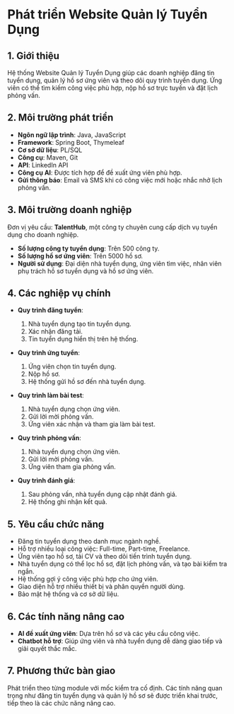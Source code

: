 # Phát triển Website Quản lý Tuyển Dụng

## 1. Giới thiệu
Hệ thống Website Quản lý Tuyển Dụng giúp các doanh nghiệp đăng tin tuyển dụng, quản lý hồ sơ ứng viên và theo dõi quy trình tuyển dụng. Ứng viên có thể tìm kiếm công việc phù hợp, nộp hồ sơ trực tuyến và đặt lịch phỏng vấn.

## 2. Môi trường phát triển
- **Ngôn ngữ lập trình**: Java, JavaScript
- **Framework**: Spring Boot, Thymeleaf
- **Cơ sở dữ liệu**: PL/SQL
- **Công cụ**: Maven, Git
- **API**: LinkedIn API
- **Công cụ AI**: Được tích hợp để đề xuất ứng viên phù hợp.
- **Gửi thông báo**: Email và SMS khi có công việc mới hoặc nhắc nhở lịch phỏng vấn.

## 3. Môi trường doanh nghiệp
Đơn vị yêu cầu: **TalentHub**, một công ty chuyên cung cấp dịch vụ tuyển dụng cho doanh nghiệp.

- **Số lượng công ty tuyển dụng**: Trên 500 công ty.
- **Số lượng hồ sơ ứng viên**: Trên 5000 hồ sơ.
- **Người sử dụng**: Đại diện nhà tuyển dụng, ứng viên tìm việc, nhân viên phụ trách hồ sơ tuyển dụng và hồ sơ ứng viên.

## 4. Các nghiệp vụ chính
- **Quy trình đăng tuyển**:
  1. Nhà tuyển dụng tạo tin tuyển dụng.
  2. Xác nhận đăng tải.
  3. Tin tuyển dụng hiển thị trên hệ thống.

- **Quy trình ứng tuyển**:
  1. Ứng viên chọn tin tuyển dụng.
  2. Nộp hồ sơ.
  3. Hệ thống gửi hồ sơ đến nhà tuyển dụng.

- **Quy trình làm bài test**:
  1. Nhà tuyển dụng chọn ứng viên.
  2. Gửi lời mời phỏng vấn.
  3. Ứng viên xác nhận và tham gia làm bài test.

- **Quy trình phỏng vấn**:
  1. Nhà tuyển dụng chọn ứng viên.
  2. Gửi lời mời phỏng vấn.
  3. Ứng viên tham gia phỏng vấn.

- **Quy trình đánh giá**:
  1. Sau phỏng vấn, nhà tuyển dụng cập nhật đánh giá.
  2. Hệ thống ghi nhận kết quả.

## 5. Yêu cầu chức năng
- Đăng tin tuyển dụng theo danh mục ngành nghề.
- Hỗ trợ nhiều loại công việc: Full-time, Part-time, Freelance.
- Ứng viên tạo hồ sơ, tải CV và theo dõi tiến trình tuyển dụng.
- Nhà tuyển dụng có thể lọc hồ sơ, đặt lịch phỏng vấn, và tạo bài kiểm tra ngắn.
- Hệ thống gợi ý công việc phù hợp cho ứng viên.
- Giao diện hỗ trợ nhiều thiết bị và phân quyền người dùng.
- Bảo mật hệ thống và cơ sở dữ liệu.

## 6. Các tính năng nâng cao
- **AI đề xuất ứng viên**: Dựa trên hồ sơ và các yêu cầu công việc.
- **Chatbot hỗ trợ**: Giúp ứng viên và nhà tuyển dụng dễ dàng giao tiếp và giải quyết thắc mắc.

## 7. Phương thức bàn giao
Phát triển theo từng module với mốc kiểm tra cố định. Các tính năng quan trọng như đăng tin tuyển dụng và quản lý hồ sơ sẽ được triển khai trước, tiếp theo là các chức năng nâng cao.

